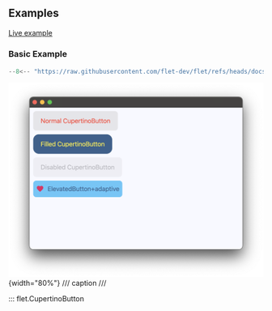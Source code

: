 ## Examples

[Live example](https://flet-controls-gallery.fly.dev/buttons/cupertinobutton)

### Basic Example

```python
--8<-- "https://raw.githubusercontent.com/flet-dev/flet/refs/heads/docs/sdk/python/examples/python/controls/cupertino-button/basic.py"
```

![basic](https://raw.githubusercontent.com/flet-dev/flet/docs/sdk/python/examples/python/controls/cupertino-button/media/basic.png){width="80%"}
/// caption
///

::: flet.CupertinoButton
